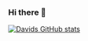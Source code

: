 ### Hi there 👋

<!--
**dhopz/dhopz** is a ✨ _special_ ✨ repository because its `README.md` (this file) appears on your GitHub profile.

Here are some ideas to get you started:

- 🔭 I’m currently working on ...
- 🌱 I’m currently learning ...
- 👯 I’m looking to collaborate on ...
- 🤔 I’m looking for help with ...
- 💬 Ask me about ...
- 📫 How to reach me: ...
- 😄 Pronouns: ...
- ⚡ Fun fact: ...
-->
[![Davids GitHub stats](https://github-readme-stats.vercel.app/api?username=dhopz&&theme=dark&show_icons=true&count_private=true)](https://github.com/dhopz/github-readme-stats)





